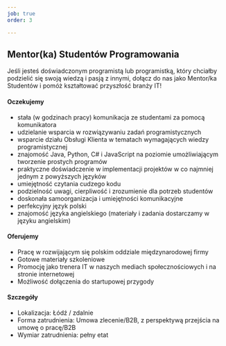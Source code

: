 ```yaml
---
job: true
order: 3

---
```


## Mentor(ka) Studentów Programowania

Jeśli jesteś doświadczonym programistą lub programistką, który chciałby podzielić się swoją wiedzą i pasją z innymi, dołącz do nas jako Mentor/ka Studentów i pomóż kształtować przyszłość branży IT!


#### Oczekujemy

- stała (w godzinach pracy) komunikacja ze studentami za pomocą komunikatora
- udzielanie wsparcia w rozwiązywaniu zadań programistycznych
- wsparcie działu Obsługi Klienta w tematach wymagających wiedzy programistycznej
- znajomość Java, Python, C# i JavaScript na poziomie umożliwiającym tworzenie prostych programów
- praktyczne doświadczenie w implementacji projektów w co najmniej jednym z powyższych języków
- umiejętność czytania cudzego kodu
- podzielność uwagi, cierpliwość i zrozumienie dla potrzeb studentów
- doskonała samoorganizacja i umiejętności komunikacyjne
- perfekcyjny język polski
- znajomość języka angielskiego (materiały i zadania dostarczamy w języku angielskim)


#### Oferujemy
- Pracę w rozwijającym się polskim oddziale międzynarodowej firmy
- Gotowe materiały szkoleniowe
- Promocję jako trenera IT w naszych mediach społecznościowych i na stronie internetowej
- Możliwość dołączenia do startupowej przygody

#### Szczegóły

- Lokalizacja: Łódź / zdalnie
- Forma zatrudnienia: Umowa zlecenie/B2B, z perspektywą przejścia na umowę o pracę/B2B
- Wymiar zatrudnienia: pełny etat


